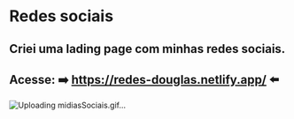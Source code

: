 
# Redes sociais
## Criei uma lading page com minhas redes sociais.
## Acesse: ➡️ https://redes-douglas.netlify.app/ ⬅️


![Uploading midiasSociais.gif…]()
